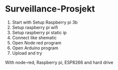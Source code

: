 # Surveillance-Prosjekt
1. Start with Setup Raspberry pi 3b
2. Setup raspberry pi wifi
3. Setup raspberry pi static ip
4. Connect like shematic
5. Open Node red program
6. Open Arduino program
7. Upload and try

With node-red, Raspberry pi, ESP8266 and hard drive
